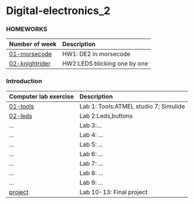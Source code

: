 # Digital-electronics_2

### HOMEWORKS
| **Number of week** | **Description** |
| :-- | :-- |
| [01-morsecode](Homeworks/morsecode)| HW1: DE2 in morsecode |
| [02-knightrider](Homeworks/knightrider)| HW2:LEDS blicking one by one|
### Introduction
| **Computer lab exercise** | **Description** |
| :-- | :-- |
| [01-tools](Labs/01-Tools) | Lab 1: Tools:ATMEL studio 7; Simulide|
| [02-leds](Labs/02-Leds)| Lab 2:Leds,buttons |
| ... | Lab 3:... |
| ... | Lab 4: ... |
| ... | Lab 5: ... |
| ... | Lab 6: ... |
| ... | Lab 7: ... |
| ... | Lab 8: ... |
| ... | Lab 9: ... |
| [project](Labs/project) | Lab 10-13: Final project |


